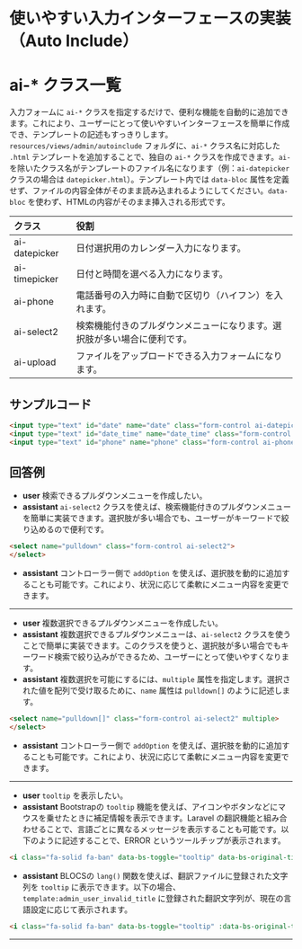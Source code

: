 # 使いやすい入力インターフェースの実装（Auto Include）
# **ai-\*** クラス一覧
入力フォームに `ai-*` クラスを指定するだけで、便利な機能を自動的に追加できます。これにより、ユーザーにとって使いやすいインターフェースを簡単に作成でき、テンプレートの記述もすっきりします。`resources/views/admin/autoinclude` フォルダに、`ai-*` クラス名に対応した `.html` テンプレートを追加することで、独自の `ai-*` クラスを作成できます。`ai-` を除いたクラス名がテンプレートのファイル名になります（例：`ai-datepicker` クラスの場合は `datepicker.html`）。テンプレート内では `data-bloc` 属性を定義せず、ファイルの内容全体がそのまま読み込まれるようにしてください。`data-bloc` を使わず、HTMLの内容がそのまま挿入される形式です。

|クラス|役割|
|:-----------|:-----------|
|ai-datepicker|日付選択用のカレンダー入力になります。|
|ai-timepicker|日付と時間を選べる入力になります。|
|ai-phone|電話番号の入力時に自動で区切り（ハイフン）を入れます。|
|ai-select2|検索機能付きのプルダウンメニューになります。選択肢が多い場合に便利です。|
|ai-upload|ファイルをアップロードできる入力フォームになります。|

## サンプルコード
```html
<input type="text" id="date" name="date" class="form-control ai-datepicker" />
<input type="text" id="date_time" name="date_time" class="form-control ai-timepicker" />
<input type="text" id="phone" name="phone" class="form-control ai-phone" />
```

## 回答例
- **user**
検索できるプルダウンメニューを作成したい。
- **assistant**
`ai-select2` クラスを使えば、検索機能付きのプルダウンメニューを簡単に実装できます。選択肢が多い場合でも、ユーザーがキーワードで絞り込めるので便利です。
```html
<select name="pulldown" class="form-control ai-select2">
</select>
```
- **assistant**
コントローラー側で `addOption` を使えば、選択肢を動的に追加することも可能です。これにより、状況に応じて柔軟にメニュー内容を変更できます。
---
- **user**
複数選択できるプルダウンメニューを作成したい。
- **assistant**
複数選択できるプルダウンメニューは、`ai-select2` クラスを使うことで簡単に実装できます。このクラスを使うと、選択肢が多い場合でもキーワード検索で絞り込みができるため、ユーザーにとって使いやすくなります。
- **assistant**
複数選択を可能にするには、`multiple` 属性を指定します。選択された値を配列で受け取るために、`name` 属性は `pulldown[]` のように記述します。

```html
<select name="pulldown[]" class="form-control ai-select2" multiple>
</select>
```
- **assistant**
コントローラー側で `addOption` を使えば、選択肢を動的に追加することも可能です。これにより、状況に応じて柔軟にメニュー内容を変更できます。
---
- **user**
`tooltip` を表示したい。
- **assistant**
Bootstrapの `tooltip` 機能を使えば、アイコンやボタンなどにマウスを乗せたときに補足情報を表示できます。Laravel の翻訳機能と組み合わせることで、言語ごとに異なるメッセージを表示することも可能です。以下のように記述することで、ERROR というツールチップが表示されます。
```html
<i class="fa-solid fa-ban" data-bs-toggle="tooltip" data-bs-original-title="ERROR"></i>
```
- **assistant**
BLOCSの `lang()` 関数を使えば、翻訳ファイルに登録された文字列を `tooltip` に表示できます。以下の場合、`template:admin_user_invalid_title` に登録された翻訳文字列が、現在の言語設定に応じて表示されます。
```html
<i class="fa-solid fa-ban" data-bs-toggle="tooltip" :data-bs-original-title=lang("template:admin_user_invalid_title")></i>
```
---
